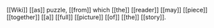 [[Wiki]] [[as]] puzzle, [[from]] which [[the]] [[reader]] [[may]] [[piece]] [[together]] [[a]] [[full]] [[picture]] [[of]] [[the]] [[story]].